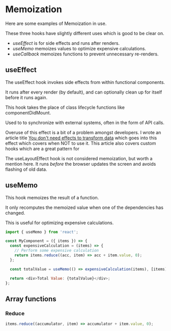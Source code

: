 # Memoization

Here are some examples of Memoization in use.

These three hooks have slightly different uses which is good to be clear on.

- *useEffect* is for side effects and runs after renders.
- *useMemo* memoizes values to optimize expensive calculations.
- *useCallback* memoizes functions to prevent unnecessary re-renders.

## useEffect

The useEffect hook invokes side effects from within functional components.

It runs after every render (by default), and can optionally clean up for itself before it runs again.

This hook takes the place of class lifecycle functions like componentDidMount.

Used to to synchronize with external systems, often in the form of API calls.

Overuse of this effect is a bit of a problem amongst developers.  I wrote an article title [You don't need effects to transform data](https://timothycurchod.com/writings/you-dont-need-effects) which goes into this effect which covers when NOT to use it.  This article also covers custom hooks which are a great pattern for 

The useLayoutEffect hook is not considered memoization, but worth a mention here.  It runs *before* the browser updates the screen and avoids flashing of old data.

## useMemo

This hook memoizes the result of a function.

It only recomputes the memoized value when one of the dependencies has changed.

This is useful for optimizing expensive calculations.

```js
import { useMemo } from 'react';

const MyComponent = ({ items }) => {
  const expensiveCalculation = (items) => {
    // Perform some expensive calculation
    return items.reduce((acc, item) => acc + item.value, 0);
  };

  const totalValue = useMemo(() => expensiveCalculation(items), [items]);

  return <div>Total Value: {totalValue}</div>;
};
```

## Array functions

### Reduce

```js
items.reduce((accumulator, item) => accumulator + item.value, 0);
```
